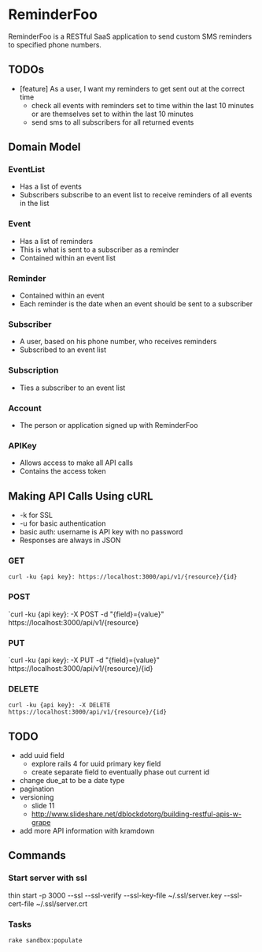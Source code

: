 # ReminderFoo

ReminderFoo is a RESTful SaaS application to send custom SMS reminders to specified phone numbers.

## TODOs

- [feature] As a user, I want my reminders to get sent out at the correct time
  - check all events with reminders set to time within the last 10 minutes or are themselves set to within the last 10 minutes
  - send sms to all subscribers for all returned events

## Domain Model

### EventList

- Has a list of events
- Subscribers subscribe to an event list to receive reminders of all events in the list

### Event

- Has a list of reminders
- This is what is sent to a subscriber as a reminder
- Contained within an event list

### Reminder

- Contained within an event
- Each reminder is the date when an event should be sent to a subscriber

### Subscriber

- A user, based on his phone number, who receives reminders
- Subscribed to an event list

### Subscription

- Ties a subscriber to an event list

### Account

- The person or application signed up with ReminderFoo

### APIKey

- Allows access to make all API calls
- Contains the access token

## Making API Calls Using cURL

- -k for SSL
- -u for basic authentication
- basic auth: username is API key with no password
- Responses are always in JSON

### GET
`curl -ku {api key}: https://localhost:3000/api/v1/{resource}/{id}`

### POST
`curl -ku {api key}: -X POST -d "{field}={value}" https://localhost:3000/api/v1/{resource}

### PUT
`curl -ku {api key}: -X PUT -d "{field}={value}" https://localhost:3000/api/v1/{resource}/{id}

### DELETE
`curl -ku {api key}: -X DELETE https://localhost:3000/api/v1/{resource}/{id}`

## TODO

* add uuid field
  * explore rails 4 for uuid primary key field
  * create separate field to eventually phase out current id
* change due_at to be a date type
* pagination
* versioning
  * slide 11
  * http://www.slideshare.net/dblockdotorg/building-restful-apis-w-grape
* add more API information with kramdown

## Commands

### Start server with ssl
thin start -p 3000 --ssl --ssl-verify --ssl-key-file ~/.ssl/server.key --ssl-cert-file ~/.ssl/server.crt

### Tasks
```
rake sandbox:populate
```

